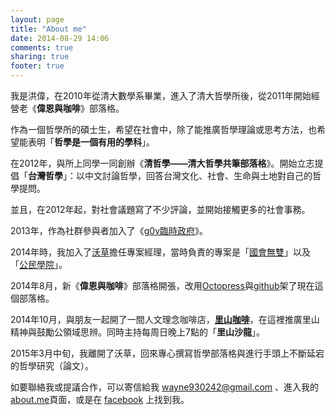 ```yaml
---
layout: page
title: "About me"
date: 2014-08-29 14:06
comments: true
sharing: true
footer: true
---
```


我是洪偉，在2010年從清大數學系畢業，進入了清大哲學所後，從2011年開始經營老《**偉恩與咖啡**》部落格。

作為一個哲學所的碩士生，希望在社會中，除了能推廣哲學理論或思考方法，也希望能表明「**哲學是一個有用的學科**」。

在2012年，與所上同學一同創辦《**清哲學——清大哲學共筆部落格**》。開始立志提倡「**台灣哲學**」：以中文討論哲學，回答台灣文化、社會、生命與土地對自己的哲學提問。

並且，在2012年起，對社會議題寫了不少評論，並開始接觸更多的社會事務。

2013年，作為社群參與者加入了《[g0v臨時政府](http://g0v.tw)》。

2014年時，我加入了[沃草](https://www.facebook.com/WatchOutTW)擔任專案經理，當時負責的專案是「[國會無雙](http://musou.tw/)」以及「[公民學院](http://community.citizenedu.tw/)」。

2014年8月，新《**偉恩與咖啡**》部落格開張，改用[Octopress](http://octopress.org/)與[github](https://github.com/)架了現在這個部落格。

2014年10月，與朋友一起開了一間人文理念咖啡店，[**里山咖啡**](http://satoyamacafe.tw)，在這裡推廣里山精神與鼓勵公領域思辨。同時主持每周日晚上7點的「**里山沙龍**」。

2015年3月中旬，我離開了沃草，回來專心撰寫哲學部落格與進行手頭上不斷延宕的哲學研究（論文）。

如要聯絡我或提議合作，可以寄信給我 <wayne930242@gmail.com> 、進入我的 [about.me](http://about.me/wayne930242)頁面，或是在 [facebook](https://www.facebook.com/wayne930242) 上找到我。
